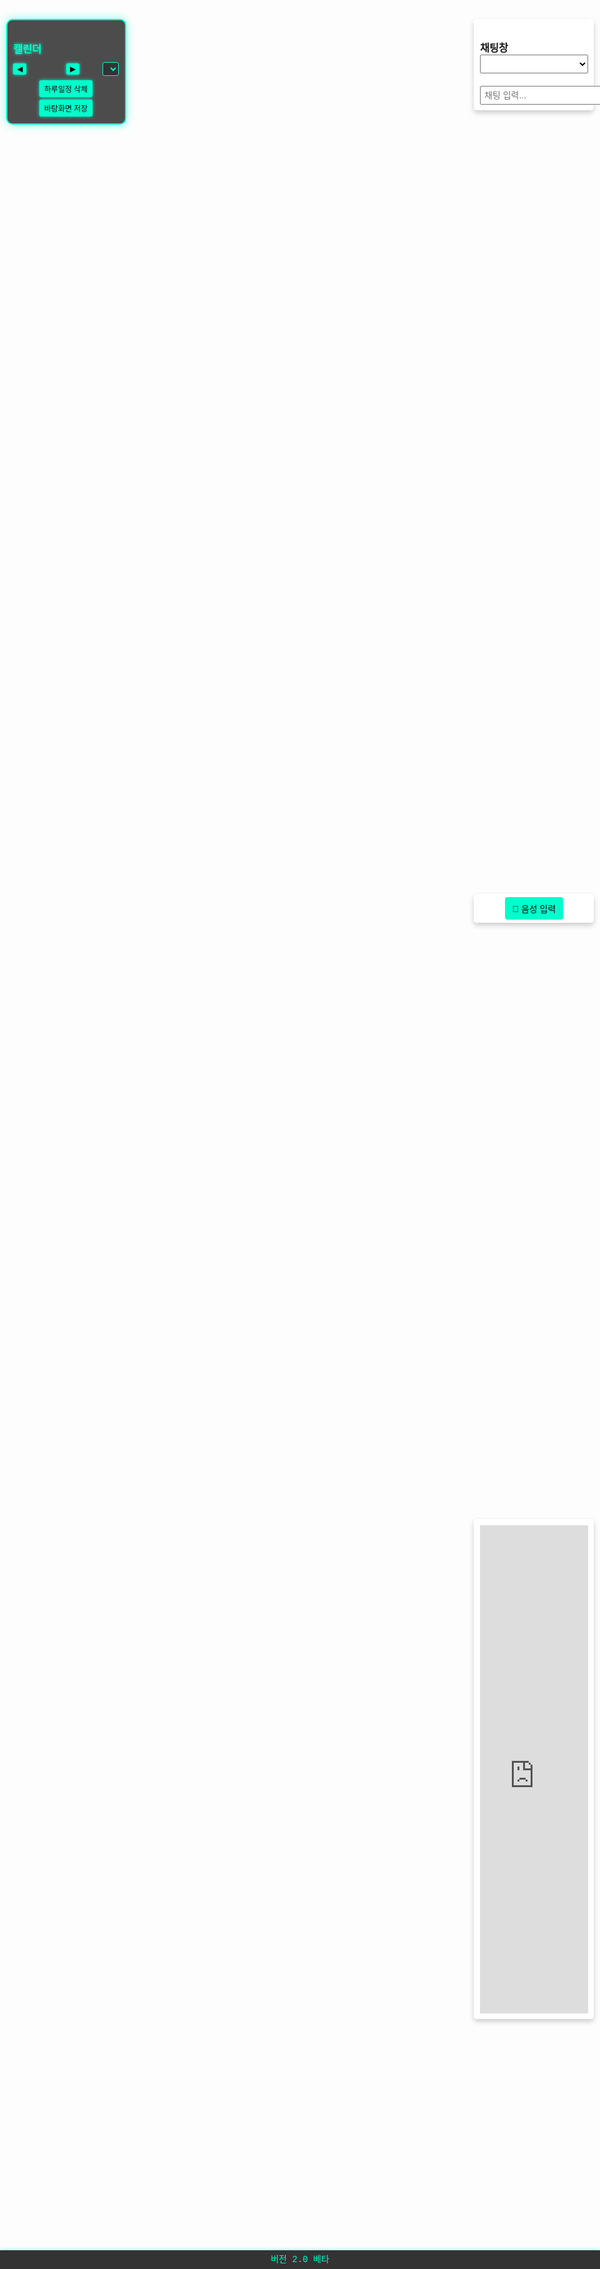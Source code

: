 <!DOCTYPE html>
<html lang="ko">
<head>
  <meta charset="UTF-8" />
  <meta name="viewport" content="width=device-width, initial-scale=1.0"/>
  <title>3D 캐릭터 HUD, 캘린더, 음성 채팅 & 말풍선</title>
  <style>
    /* 스타일은 기존과 동일하므로 생략 */
    * { margin: 0; padding: 0; box-sizing: border-box; }
    html, body { height: 100%; font-family: 'Courier New', monospace; overflow: hidden; }
    #right-hud { position: fixed; top: 10%; right: 1%; width: 20%; padding: 1%; background: rgba(255,255,255,0.8); border-radius: 5px; box-shadow: 0 4px 8px rgba(0,0,0,0.2); z-index: 20; }
    #region-select { width: 100%; padding: 5px; font-size: 14px; margin-bottom: 10px; }
    #chat-log { display: none; height: 100px; overflow-y: scroll; border: 1px solid #ccc; padding: 5px; margin-top: 10px; border-radius: 3px; background: #fff; }
    #chat-input-area { display: flex; margin-top: 10px; }
    #chat-input { flex: 1; padding: 5px; font-size: 14px; }
    #hud-6 { position: fixed; top: 45%; right: 1%; width: 20%; padding: 5px; background: rgba(255,255,255,0.95); border-radius: 5px; box-shadow: 0 4px 8px rgba(0,0,0,0.2); z-index: 25; text-align: center; }
    #hud-6 button { padding: 8px 12px; font-size: 14px; border: none; border-radius: 4px; background: #00ffcc; color: #000; cursor: pointer; transition: background 0.3s; }
    #hud-6 button:hover { background: #00cc99; }
    #left-hud { position: fixed; top: 10%; left: 1%; width: 20%; padding: 1%; background: rgba(0, 0, 0, 0.7); border: 2px solid #00ffcc; border-radius: 10px; box-shadow: 0 0 15px rgba(0,255,204,0.5); z-index: 20; max-height: 80vh; overflow-y: auto; color: #00ffcc; }
    #left-hud h3 { margin-bottom: 5px; text-shadow: 0 0 5px #00ffcc; }
    #calendar-container { margin-top: 10px; }
    #calendar-header { display: flex; align-items: center; justify-content: space-between; margin-bottom: 5px; }
    #calendar-header button { padding: 2px 6px; font-size: 12px; cursor: pointer; background: #00ffcc; color: #000; border: none; border-radius: 3px; box-shadow: 0 0 5px #00ffcc; transition: all 0.3s; }
    #calendar-header button:hover { background: #00cc99; box-shadow: 0 0 10px #00ffcc; }
    #month-year-label { font-weight: bold; font-size: 14px; text-shadow: 0 0 5px #00ffcc; }
    #year-select { font-size: 12px; padding: 2px; margin-left: 5px; background: #333; color: #00ffcc; border: 1px solid #00ffcc; border-radius: 3px; }
    #calendar-actions { margin-top: 5px; text-align: center; }
    #calendar-actions button { margin: 2px; padding: 5px 8px; font-size: 12px; cursor: pointer; background: #00ffcc; color: #000; border: none; border-radius: 3px; box-shadow: 0 0 5px #00ffcc; transition: all 0.3s; }
    #calendar-actions button:hover { background: #00cc99; box-shadow: 0 0 10px #00ffcc; }
    #calendar-grid { display: grid; grid-template-columns: repeat(7, 1fr); gap: 2px; }
    #calendar-grid div { background: rgba(255,255,255,0.1); border: 1px solid #00ffcc; border-radius: 4px; min-height: 25px; font-size: 10px; padding: 2px; position: relative; cursor: pointer; transition: all 0.3s; }
    #calendar-grid div:hover { background: rgba(0,255,204,0.3); box-shadow: 0 0 5px #00ffcc; }
    .day-number { position: absolute; top: 2px; left: 2px; font-weight: bold; font-size: 10px; color: #00ffcc; text-shadow: 0 0 3px #00ffcc; }
    .event { margin-top: 14px; font-size: 8px; color: #00ffcc; overflow: hidden; text-overflow: ellipsis; white-space: nowrap; text-shadow: 0 0 3px #00ffcc; }
    #hud-7 { position: fixed; bottom: 0; left: 0; width: 100%; height: 30px; background: rgba(0, 0, 0, 0.8); color: #00ffcc; text-align: center; line-height: 30px; font-size: 14px; z-index: 50; box-shadow: 0 -2px 5px rgba(0,255,204,0.3); }
    #canvas { position: fixed; top: 0; left: 0; width: 100%; height: 100%; z-index: 1; display: block; }
    #speech-bubble { position: fixed; background: white; padding: 5px 10px; border-radius: 10px; font-size: 12px; display: none; z-index: 30; white-space: pre-line; pointer-events: none; box-shadow: 0 2px 5px rgba(0,0,0,0.2); }
    #hud-3 { position: fixed; top: 70%; right: 1%; width: 20%; height: 20%; padding: 1%; background: rgba(255,255,255,0.9); border-radius: 5px; box-shadow: 0 4px 8px rgba(0,0,0,0.2); z-index: 20; overflow: hidden; }
    @media (max-width: 480px) { #right-hud, #left-hud, #hud-3, #hud-6 { width: 90%; left: 5%; right: 5%; top: 5%; } }
  </style>
  <script src="https://cdnjs.cloudflare.com/ajax/libs/three.js/r134/three.min.js"></script>
  <script>
    // 키워드와 URL 매핑 객체
    const SITE_LINKS = {
      "구글": "https://www.google.com",
      "빙": "https://www.bing.com",
      "네이버": "https://www.naver.com",
      "다음": "https://www.daum.net",
      "유튜브": "https://www.youtube.com",
      "넷플릭스": "https://www.netflix.com",
      "트위치": "https://www.twitch.tv",
      "틱톡": "https://www.tiktok.com",
      "인스타": "https://www.instagram.com",
      "페이스북": "https://www.facebook.com",
      "트위터": "https://x.com",
      "링크드인": "https://www.linkedin.com",
      "레딧": "https://www.reddit.com",
      "아마존": "https://www.amazon.com",
      "쿠팡": "https://www.coupang.com",
      "11번가": "https://www.11st.co.kr",
      "지마켓": "https://www.gmarket.co.kr",
      "bbc": "https://www.bbc.com",
      "cnn": "https://edition.cnn.com",
      "ytn": "https://www.ytn.co.kr",
      "연합뉴스": "https://www.yna.co.kr",
      "깃허브": "https://github.com",
      "스택오버플로우": "https://stackoverflow.com",
      "mdn": "https://developer.mozilla.org",
      "스포티파이": "https://www.spotify.com",
      "멜론": "https://www.melon.com",
      "벅스": "https://music.bugs.co.kr",
      "imdb": "https://www.imdb.com",
      "유데미": "https://www.udemy.com",
      "코세라": "https://www.coursera.org",
      "칸아카데미": "https://www.khanacademy.org",
      "위키피디아": "https://www.wikipedia.org",
      "네이버지도": "https://map.naver.com",
      "구글맵": "https://www.google.com/maps"
    };

    /* 전역 키워드 객체 (기존 유지) */
    const KEYWORDS = {
      greetings: ["안녕", "안녕하세요", "안녕 하세", "안녕하시오", "안녕한갑네"],
      sleep: ["잘자", "좋은꿈", "좋은 꿈", "잘자요", "잘자시게", "잘자리요", "잘자라니께"],
      weather: ["날씨알려줘", "날씨알려주게", "날씨좀알려줘", "날씨 알려줘", "날씨 좀 알려줘", "날씨 어때", "날씨 맑아"],
      calendar: ["일정 알려줘"],
      time: ["시간 알려줘"],
      delete: ["하루일정 삭제", "하루일과 삭제해줘", "하루일과", "하루일저", "하루 일관"]
    };

    /* 전역 변수 및 기존 함수들 (생략 가능) */
    document.addEventListener("contextmenu", event => event.preventDefault());
    let blockUntil = 0;
    let currentCity = "서울";
    let currentWeather = "";
    const weatherKey = "2caa7fa4a66f2f8d150f1da93d306261";
    const regionMap = {
      "서울": "Seoul", "인천": "Incheon", "수원": "Suwon", "고양": "Goyang", "성남": "Seongnam",
      "용인": "Yongin", "부천": "Bucheon", "안양": "Anyang", "의정부": "Uijeongbu", "광명": "Gwangmyeong",
      "안산": "Ansan", "파주": "Paju", "부산": "Busan", "대구": "Daegu", "광주": "Gwangju",
      "대전": "Daejeon", "울산": "Ulsan", "제주": "Jeju", "전주": "Jeonju", "청주": "Cheongju",
      "포항": "Pohang", "여수": "Yeosu", "김해": "Gimhae"
    };
    const regionList = Object.keys(regionMap);

    // 기존 함수들 (speakText, saveCalendar 등)은 생략하고 핵심만 수정
    async function sendChat() {
      const inputEl = document.getElementById("chat-input");
      const input = inputEl.value.trim();
      if (Date.now() < blockUntil) {
        showSpeechBubbleInChunks("1시간동안 차단됩니다.");
        inputEl.value = "";
        return;
      }
      if (!input) return;
      let response = "";
      const lowerInput = input.toLowerCase();

      // 외부 링크 이동 로직 추가
      for (let keyword in SITE_LINKS) {
        if (lowerInput.includes(keyword)) {
          response = `${keyword} 사이트로 이동할게요! 잠시만 기다려 주세요.`;
          showSpeechBubbleInChunks(response);
          setTimeout(() => { window.location.href = SITE_LINKS[keyword]; }, 2000);
          inputEl.value = "";
          return;
        }
      }

      // 기존 NLP 및 응답 로직 (간략히 유지)
      const nlpResponse = processNLP(input);
      if (nlpResponse) {
        response = nlpResponse;
      } else {
        if (lowerInput.includes("파일 저장해줘") || lowerInput.includes("캘린더 저장해줘")) {
          saveCalendar();
          speakText("캘린더를 저장했습니다.");
          inputEl.value = "";
          return;
        }
        if (lowerInput.startsWith("지역 ")) {
          const newCity = lowerInput.replace("지역", "").trim();
          if (regionList.includes(newCity)) {
            currentCity = newCity;
            document.getElementById("region-select").value = newCity;
            response = `좋아요, 지역을 ${newCity}(으)로 변경할게요!`;
            updateMap();
            await updateWeatherAndEffects();
          } else {
            response = "죄송해요, 그 지역은 지원하지 않아요.";
          }
        }
        if (!response && KEYWORDS.weather.some(keyword => lowerInput.includes(keyword))) {
          await updateWeatherAndEffects();
          inputEl.value = "";
          return;
        }
        if (!response && KEYWORDS.time.some(keyword => lowerInput.includes(keyword))) {
          const now = new Date();
          response = `현재 시간은 ${now.getHours()}시 ${now.getMinutes()}분입니다.`;
        }
        if (!response) {
          response = activeSpeech("neutral");
        }
      }

      showSpeechBubbleInChunks(response);
      inputEl.value = "";
    }

    // 기존 함수들 (생략된 부분은 그대로 유지)
    function showSpeechBubbleInChunks(text, chunkSize = 15, delay = 3000) {
      const bubble = document.getElementById("speech-bubble");
      const chunks = [];
      for (let i = 0; i < text.length; i += chunkSize) {
        chunks.push(text.slice(i, i + chunkSize));
      }
      let index = 0;
      function showNextChunk() {
        if (index < chunks.length) {
          bubble.textContent = chunks[index];
          bubble.style.display = "block";
          speakText(chunks[index]);
          index++;
          setTimeout(showNextChunk, delay);
        } else {
          setTimeout(() => { bubble.style.display = "none"; }, 3000);
        }
      }
      showNextChunk();
    }

    // Three.js 및 캘린더 초기화 등 기존 로직은 생략
  </script>
</head>
<body>
  <!-- HTML 구조는 기존과 동일 -->
  <div id="right-hud">
    <h3>채팅창</h3>
    <select id="region-select" onchange="changeRegion(this.value)"></select>
    <div id="chat-input-area">
      <input type="text" id="chat-input" placeholder="채팅 입력..." />
    </div>
  </div>
  <div id="hud-6">
    <button onclick="startSpeechRecognition()">🎤 음성 입력</button>
  </div>
  <div id="hud-3">
    <iframe id="map-iframe" src="https://www.google.com/maps?q=Seoul&output=embed" frameborder="0" style="width:100%; height:100%; border:0;" allowfullscreen></iframe>
  </div>
  <div id="left-hud">
    <h3>캘린더</h3>
    <div id="calendar-container">
      <div id="calendar-header">
        <button id="prev-month">◀</button>
        <span id="month-year-label"></span>
        <button id="next-month">▶</button>
        <select id="year-select"></select>
      </div>
      <div id="calendar-actions">
        <button id="delete-day-event">하루일정 삭제</button>
        <button id="save-calendar">바탕화면 저장</button>
      </div>
      <div id="calendar-grid"></div>
    </div>
  </div>
  <div id="speech-bubble"></div>
  <div id="hud-7">버전 2.0 베타</div>
  <canvas id="canvas"></canvas>
  <!-- Three.js 및 캘린더 스크립트는 생략 -->
</body>
</html>
